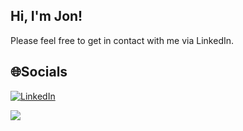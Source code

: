 ## Hi, I'm Jon!

Please feel free to get in contact with me via LinkedIn.

## 🌐Socials
[![LinkedIn](https://img.shields.io/badge/LinkedIn-%230077B5.svg?logo=linkedin&logoColor=white)](https://www.linkedin.com/in/jon-gull/) 

![](https://hit.yhype.me/github/profile?user_id=25947147)
